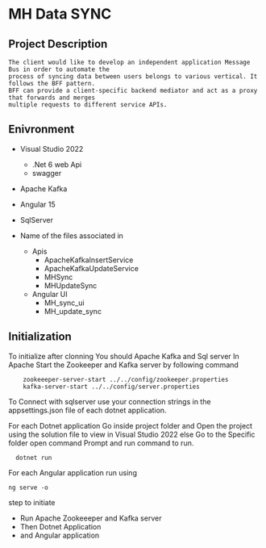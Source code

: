 # MH Data SYNC #
## Project Description ##
    The client would like to develop an independent application Message Bus in order to automate the 
    process of syncing data between users belongs to various vertical. It follows the BFF pattern. 
    BFF can provide a client-specific backend mediator and act as a proxy that forwards and merges 
    multiple requests to different service APIs.
## Enivronment
* Visual Studio 2022
  * .Net 6 web Api
  * swagger  
*  Apache Kafka
* Angular 15
* SqlServer

* Name of the files associated in
  * Apis
    * ApacheKafkaInsertService
    * ApacheKafkaUpdateService
    * MHSync
    * MHUpdateSync
  * Angular UI
    * MH_sync_ui
    * MH_update_sync
## Initialization
To initialize after clonning
You should Apache Kafka and Sql server
In Apache Start the Zookeeper and Kafka server by following command

        zookeeeper-server-start ../../config/zookeeper.properties
        kafka-server-start ../../config/server.properties

To Connect with sqlserver use your connection strings in the appsettings.json file of each dotnet application.

For each Dotnet application Go inside project folder and Open the project using the solution file to view in Visual Studio 2022 else Go to the Specific folder open command Prompt and run command to run.

      dotnet run

For each Angular application run using
    
    ng serve -o
    
step to initiate

* Run Apache Zookeeeper and Kafka server
* Then Dotnet Application
* and Angular application

